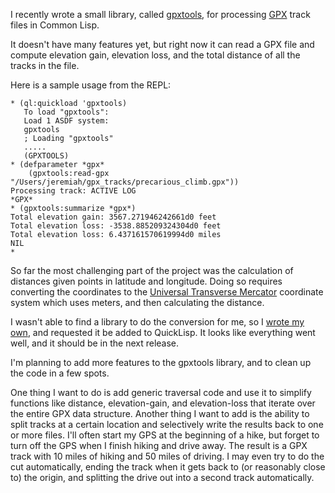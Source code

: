 I recently wrote a small library, called [gpxtools](https://github.com/jl2/gpxtools), for processing [GPX](https://en.wikipedia.org/wiki/GPS_Exchange_Format) track files in Common Lisp.

It doesn't have many features yet, but right now it can read a GPX file and compute elevation gain, elevation loss, and the total distance of all the tracks in the file.

Here is a sample usage from the REPL:

``` common-lisp
* (ql:quickload 'gpxtools)
   To load "gpxtools":
   Load 1 ASDF system:
   gpxtools
   ; Loading "gpxtools"
   .....
   (GPXTOOLS)
* (defparameter *gpx*
    (gpxtools:read-gpx "/Users/jeremiah/gpx_tracks/precarious_climb.gpx"))
Processing track: ACTIVE LOG
*GPX*
* (gpxtools:summarize *gpx*)
Total elevation gain: 3567.271946242661d0 feet
Total elevation loss: -3538.885209324304d0 feet
Total elevation loss: 6.437161570619994d0 miles
NIL
*
```

So far the most challenging part of the project was the calculation of distances given points in latitude and longitude.  Doing so requires converting the coordinates to the [Universal Transverse Mercator](https://en.wikipedia.org/wiki/Universal_Transverse_Mercator_coordinate_system) coordinate system which uses meters, and then calculating the distance.

I wasn't able to find a library to do the conversion for me, so I [wrote my own](https://github.com/jl2/utm), and requested it be added to QuickLisp.  It looks like everything went well, and it should be in the next release.

I'm planning to add more features to the gpxtools library, and to clean up the code in a few spots.

One thing I want to do is add generic traversal code and use it to simplify functions like distance, elevation-gain, and elevation-loss that iterate over the entire GPX data structure.
Another thing I want to add is the ability to split tracks at a certain location and selectively write the results back to one or more files.  I'll often start my GPS at the beginning of a hike, but forget to turn off the GPS when I finish hiking and drive away. The result is a GPX track with 10 miles of hiking and 50 miles of driving.  I may even try to do the cut automatically, ending the track when it gets back to (or reasonably close to) the origin, and splitting the drive out into a second track automatically.
